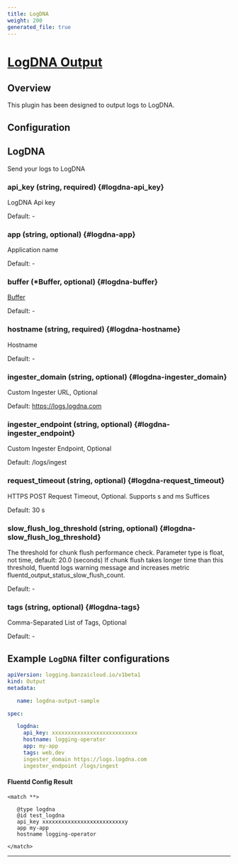 ```yaml
---
title: LogDNA
weight: 200
generated_file: true
---
```


# [LogDNA Output](https://github.com/logdna/fluent-plugin-logdna)
## Overview
 This plugin has been designed to output logs to LogDNA.

## Configuration
## LogDNA

Send your logs to LogDNA

### api_key (string, required) {#logdna-api_key}

LogDNA Api key 

Default: -

### app (string, optional) {#logdna-app}

Application name 

Default: -

### buffer (*Buffer, optional) {#logdna-buffer}

[Buffer](../buffer/) 

Default: -

### hostname (string, required) {#logdna-hostname}

Hostname 

Default: -

### ingester_domain (string, optional) {#logdna-ingester_domain}

Custom Ingester URL, Optional

Default: https://logs.logdna.com

### ingester_endpoint (string, optional) {#logdna-ingester_endpoint}

Custom Ingester Endpoint, Optional

Default: /logs/ingest

### request_timeout (string, optional) {#logdna-request_timeout}

HTTPS POST Request Timeout, Optional. Supports s and ms Suffices

Default: 30 s

### slow_flush_log_threshold (string, optional) {#logdna-slow_flush_log_threshold}

The threshold for chunk flush performance check. Parameter type is float, not time, default: 20.0 (seconds) If chunk flush takes longer time than this threshold, fluentd logs warning message and increases metric fluentd_output_status_slow_flush_count. 

Default: -

### tags (string, optional) {#logdna-tags}

Comma-Separated List of Tags, Optional 

Default: -


 ## Example `LogDNA` filter configurations
 ```yaml
 apiVersion: logging.banzaicloud.io/v1beta1
 kind: Output
 metadata:

	name: logdna-output-sample

 spec:

	logdna:
	  api_key: xxxxxxxxxxxxxxxxxxxxxxxxxxx
	  hostname: logging-operator
	  app: my-app
	  tags: web,dev
	  ingester_domain https://logs.logdna.com
	  ingester_endpoint /logs/ingest

 ```

 #### Fluentd Config Result
 ```
 <match **>

	@type logdna
	@id test_logdna
	api_key xxxxxxxxxxxxxxxxxxxxxxxxxxy
	app my-app
	hostname logging-operator

 </match>
 ```

---
